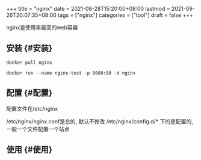 +++
title = "nginx"
date = 2021-08-28T15:20:00+08:00
lastmod = 2021-09-26T20:07:35+08:00
tags = ["nginx"]
categories = ["tool"]
draft = false
+++

nginx是使用率最高的web容器

<!--more-->


## 安装 {#安装}

```text
docker pull nginx
```

```text
docker run --name nginx-test -p 8080:80 -d nginx
```


## 配置 {#配置}

配置文件在/etc/nginx

/etc/nginx/nginx.conf是总的, 默认不修改
/etc/nginx/config.d/\* 下的是配置的, 一般一个文件配置一个站点


## 使用 {#使用}